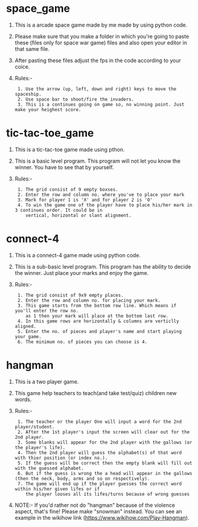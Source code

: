 # space_game
1. This is a arcade space game made by me made by using python code.

2. Please make sure that you make a folder in which you're going to paste these (files only for space war game) files and also open your editor in that same file.

3. After pasting these files adjust the fps in the code according to your coice.

4. Rules:-

        1. Use the arrow (up, left, down and right) keys to move the spaceship.
        2. Use space bar to shoot/fire the invaders.
        3. This is a continues going on game so, no winning point. Just make your heighest score.
        
# tic-tac-toe_game
1. This is a tic-tac-toe game made using pthon.

2. This is a basic level program. This program will not let you know the winner. You have to see that by yourself.

3. Rules:-

        1. The grid consist of 9 empty boxses.
        2. Enter the row and column no. where you've to place your mark
        3. Mark for player 1 is 'X' and for player 2 is 'O'
        4. To win the game one of the player have to place his/her mark in 3 continues order. It could be in 
           vertical, horizontal or slant alignment.
           
# connect-4
1. This is a connect-4 game made using python code.

2. This is a sub-basic level program. This program has the ability to decide the winner. Just place your marks and enjoy the game.

3. Rules:-

        1. The grid consist of 9x9 empty places.
        2. Enter the row and column no. for placing your mark.
        3. This game starts from the bottom row line. Which means if you'll enter the row no. 
           as 1 then your mark will place at the bottom last row.
        4. In this game rows are horizontally & columns are verticlly aligned.
        5. Enter the no. of pieces and player's name and start playing your game.
        6. The minimum no. of pieces you can choose is 4.

# hangman
1. This is a two player game.

2. This game help teachers to teach(and take test/quiz) children new words.

3. Rules:-

        1. The teacher or the player One will input a word for the 2nd player/student.
        2. After the 1st player's input the screen will clear out for the 2nd player.
        3. Some blanks will appear for the 2nd player with the gallows (or the player's life).
        4. Then the 2nd player will guess the alphabet(s) of that word with thier position (or index no.).
        5. If the guess will be correct then the empty blank will fill out with the guessed alphabet.
        6. But if the guess is wrong the a head will appear in the gallows (then the neck, body, arms and so on respectively).
        7. The game will end up if the player guesses the correct word within his/her given lifes or if 
           the player looses all its lifes/turns because of wrong guesses
           
4. NOTE:- If you'd rather not do "hangman" because of the violence aspect, that's fine! 
          Please make "snowman" instead. You can see an example in the wikihow link (https://www.wikihow.com/Play-Hangman).
